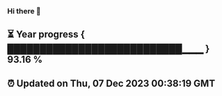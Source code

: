 ### Hi there 👋
⏳ Year progress { ███████████████████████████▁▁▁ } 93.16 %
---
⏰ Updated on Thu, 07 Dec 2023 00:38:19 GMT
---
